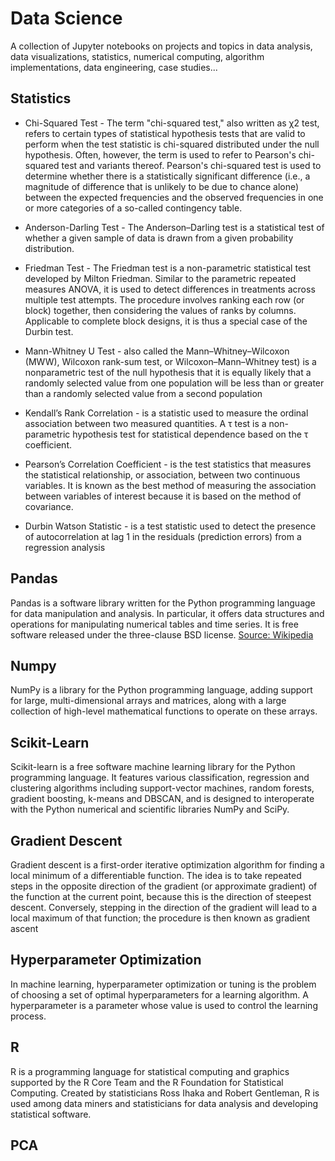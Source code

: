 # Data Science

A collection of Jupyter notebooks on projects and topics in data analysis, data visualizations, statistics, numerical computing, algorithm implementations, data engineering, case studies...


Statistics
--

* Chi-Squared Test - The term "chi-squared test," also written as χ2 test, refers to certain types of statistical hypothesis tests that are valid to perform when the test statistic is chi-squared distributed under the null hypothesis. Often, however, the term is used to refer to Pearson's chi-squared test and variants thereof. Pearson's chi-squared test is used to determine whether there is a statistically significant difference (i.e., a magnitude of difference that is unlikely to be due to chance alone) between the expected frequencies and the observed frequencies in one or more categories of a so-called contingency table.

* Anderson-Darling Test - The Anderson–Darling test is a statistical test of whether a given sample of data is drawn from a given probability distribution.

* Friedman Test - The Friedman test is a non-parametric statistical test developed by Milton Friedman. Similar to the parametric repeated measures ANOVA, it is used to detect differences in treatments across multiple test attempts. The procedure involves ranking each row (or block) together, then considering the values of ranks by columns. Applicable to complete block designs, it is thus a special case of the Durbin test.

* Mann-Whitney U Test - also called the Mann–Whitney–Wilcoxon (MWW), Wilcoxon rank-sum test, or Wilcoxon–Mann–Whitney test) is a nonparametric test of the null hypothesis that it is equally likely that a randomly selected value from one population will be less than or greater than a randomly selected value from a second population

* Kendall’s Rank Correlation - is a statistic used to measure the ordinal association between two measured quantities. A τ test is a non-parametric hypothesis test for statistical dependence based on the τ coefficient.

* Pearson’s Correlation Coefficient - is the test statistics that measures the statistical relationship, or association, between two continuous variables. It is known as the best method of measuring the association between variables of interest because it is based on the method of covariance.

* Durbin Watson Statistic - is a test statistic used to detect the presence of autocorrelation at lag 1 in the residuals (prediction errors) from a regression analysis

Pandas
-- 
Pandas is a software library written for the Python programming language for data manipulation and analysis. In particular, it offers data structures and operations for manipulating numerical tables and time series. It is free software released under the three-clause BSD license.  [Source: Wikipedia](https://en.wikipedia.org/wiki/Pandas_(software))

Numpy
--
NumPy is a library for the Python programming language, adding support for large, multi-dimensional arrays and matrices, along with a large collection of high-level mathematical functions to operate on these arrays.

Scikit-Learn
--
Scikit-learn is a free software machine learning library for the Python programming language. It features various classification, regression and clustering algorithms including support-vector machines, random forests, gradient boosting, k-means and DBSCAN, and is designed to interoperate with the Python numerical and scientific libraries NumPy and SciPy. 

Gradient Descent
--
Gradient descent is a first-order iterative optimization algorithm for finding a local minimum of a differentiable function. The idea is to take repeated steps in the opposite direction of the gradient (or approximate gradient) of the function at the current point, because this is the direction of steepest descent. Conversely, stepping in the direction of the gradient will lead to a local maximum of that function; the procedure is then known as gradient ascent

Hyperparameter Optimization
--
In machine learning, hyperparameter optimization or tuning is the problem of choosing a set of optimal hyperparameters for a learning algorithm. A hyperparameter is a parameter whose value is used to control the learning process.


R
--
R is a programming language for statistical computing and graphics supported by the R Core Team and the R Foundation for Statistical Computing. Created by statisticians Ross Ihaka and Robert Gentleman, R is used among data miners and statisticians for data analysis and developing statistical software.

PCA
--


